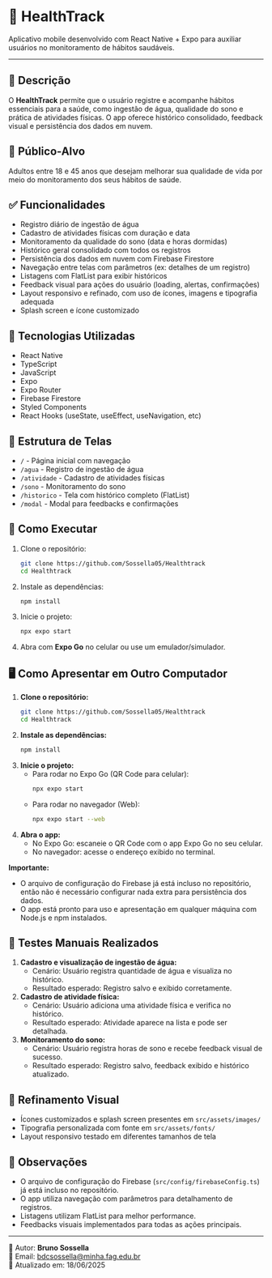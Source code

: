 # 📱 HealthTrack

Aplicativo mobile desenvolvido com React Native + Expo para auxiliar usuários no monitoramento de hábitos saudáveis.

---

## 🧠 Descrição
O **HealthTrack** permite que o usuário registre e acompanhe hábitos essenciais para a saúde, como ingestão de água, qualidade do sono e prática de atividades físicas. O app oferece histórico consolidado, feedback visual e persistência dos dados em nuvem.

## 🎯 Público-Alvo
Adultos entre 18 e 45 anos que desejam melhorar sua qualidade de vida por meio do monitoramento dos seus hábitos de saúde.

## ✅ Funcionalidades
- Registro diário de ingestão de água
- Cadastro de atividades físicas com duração e data
- Monitoramento da qualidade do sono (data e horas dormidas)
- Histórico geral consolidado com todos os registros
- Persistência dos dados em nuvem com Firebase Firestore
- Navegação entre telas com parâmetros (ex: detalhes de um registro)
- Listagens com FlatList para exibir históricos
- Feedback visual para ações do usuário (loading, alertas, confirmações)
- Layout responsivo e refinado, com uso de ícones, imagens e tipografia adequada
- Splash screen e ícone customizado

## 🧰 Tecnologias Utilizadas
- React Native
- TypeScript
- JavaScript
- Expo
- Expo Router
- Firebase Firestore
- Styled Components
- React Hooks (useState, useEffect, useNavigation, etc)

## 📂 Estrutura de Telas
- `/` - Página inicial com navegação
- `/agua` - Registro de ingestão de água
- `/atividade` - Cadastro de atividades físicas
- `/sono` - Monitoramento do sono
- `/historico` - Tela com histórico completo (FlatList)
- `/modal` - Modal para feedbacks e confirmações

## 🚀 Como Executar
1. Clone o repositório:
   ```bash
   git clone https://github.com/Sossella05/Healthtrack
   cd Healthtrack
   ```
2. Instale as dependências:
   ```bash
   npm install
   ```
3. Inicie o projeto:
   ```bash
   npx expo start
   ```
4. Abra com **Expo Go** no celular ou use um emulador/simulador.

## 🖥️ Como Apresentar em Outro Computador
1. **Clone o repositório:**
   ```bash
   git clone https://github.com/Sossella05/Healthtrack
   cd Healthtrack
   ```
2. **Instale as dependências:**
   ```bash
   npm install
   ```
3. **Inicie o projeto:**
   - Para rodar no Expo Go (QR Code para celular):
     ```bash
     npx expo start
     ```
   - Para rodar no navegador (Web):
     ```bash
     npx expo start --web
     ```
4. **Abra o app:**
   - No Expo Go: escaneie o QR Code com o app Expo Go no seu celular.
   - No navegador: acesse o endereço exibido no terminal.

**Importante:**
- O arquivo de configuração do Firebase já está incluso no repositório, então não é necessário configurar nada extra para persistência dos dados.
- O app está pronto para uso e apresentação em qualquer máquina com Node.js e npm instalados.

## 🧪 Testes Manuais Realizados
1. **Cadastro e visualização de ingestão de água:**
   - Cenário: Usuário registra quantidade de água e visualiza no histórico.
   - Resultado esperado: Registro salvo e exibido corretamente.
2. **Cadastro de atividade física:**
   - Cenário: Usuário adiciona uma atividade física e verifica no histórico.
   - Resultado esperado: Atividade aparece na lista e pode ser detalhada.
3. **Monitoramento do sono:**
   - Cenário: Usuário registra horas de sono e recebe feedback visual de sucesso.
   - Resultado esperado: Registro salvo, feedback exibido e histórico atualizado.


## 🎨 Refinamento Visual
- Ícones customizados e splash screen presentes em `src/assets/images/`
- Tipografia personalizada com fonte em `src/assets/fonts/`
- Layout responsivo testado em diferentes tamanhos de tela

## 📝 Observações
- O arquivo de configuração do Firebase (`src/config/firebaseConfig.ts`) já está incluso no repositório.
- O app utiliza navegação com parâmetros para detalhamento de registros.
- Listagens utilizam FlatList para melhor performance.
- Feedbacks visuais implementados para todas as ações principais.

---

👤 Autor: **Bruno Sossella**  
📧 Email: bdcsossella@minha.fag.edu.br  
📆 Atualizado em: 18/06/2025
